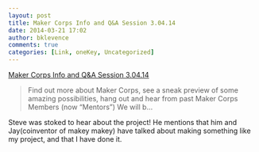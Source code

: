 ```yaml
---
layout: post
title: Maker Corps Info and Q&A Session 3.04.14
date: 2014-03-21 17:02
author: bklevence
comments: true
categories: [Link, oneKey, Uncategorized]
---
```

<a href='http://www.youtube.com/watch?v=-7KByV6VbQY&amp;feature=share&amp;t=24m34s'>Maker Corps Info and Q&amp;A Session 3.04.14</a><div class="link_description"><blockquote class="link_og_blockquote">Find out more about Maker Corps, see a sneak preview of some amazing possibilities, hang out and hear from past Maker Corps Members (now &ldquo;Mentors&rdquo;) We will b&hellip;</blockquote>
<p>Steve was stoked to hear about the project! He mentions that him and Jay(coinventor of makey makey) have talked about making something like my project, and that I have done it.</p></div>

